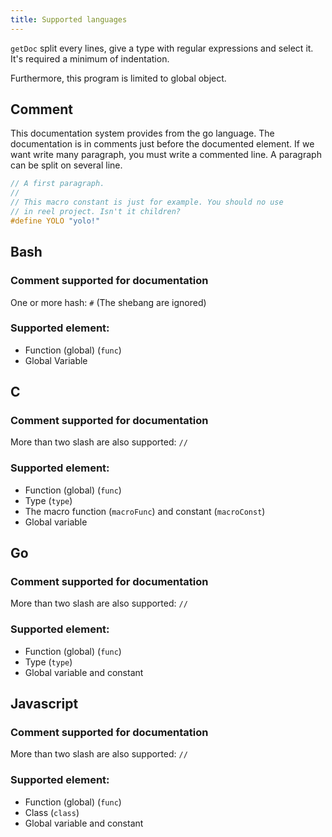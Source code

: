 ```yaml
---
title: Supported languages
---
```


`getDoc` split every lines, give a type with regular expressions and select it. It's required a minimum of indentation.

Furthermore, this program is limited to global object.


## Comment
This documentation system provides from the go language. The documentation is in comments just before the documented element. If we want write many paragraph, you must write a commented line. A paragraph can be split on several line.
```c
// A first paragraph.
//
// This macro constant is just for example. You should no use
// in reel project. Isn't it children?
#define YOLO "yolo!"
```


## Bash
### Comment supported for documentation
One or more hash: `#` (The shebang are ignored)

### Supported element:
- Function (global) (`func`)
- Global Variable


## C
### Comment supported for documentation
More than two slash are also supported: `//`

### Supported element:
- Function (global) (`func`)
- Type (`type`)
- The macro function (`macroFunc`) and constant (`macroConst`)
- Global variable


## Go
### Comment supported for documentation
More than two slash are also supported: `//`

### Supported element:
- Function (global) (`func`)
- Type (`type`)
- Global variable and constant


## Javascript
### Comment supported for documentation
More than two slash are also supported: `//`

### Supported element:
- Function (global) (`func`)
- Class (`class`)
- Global variable and constant
